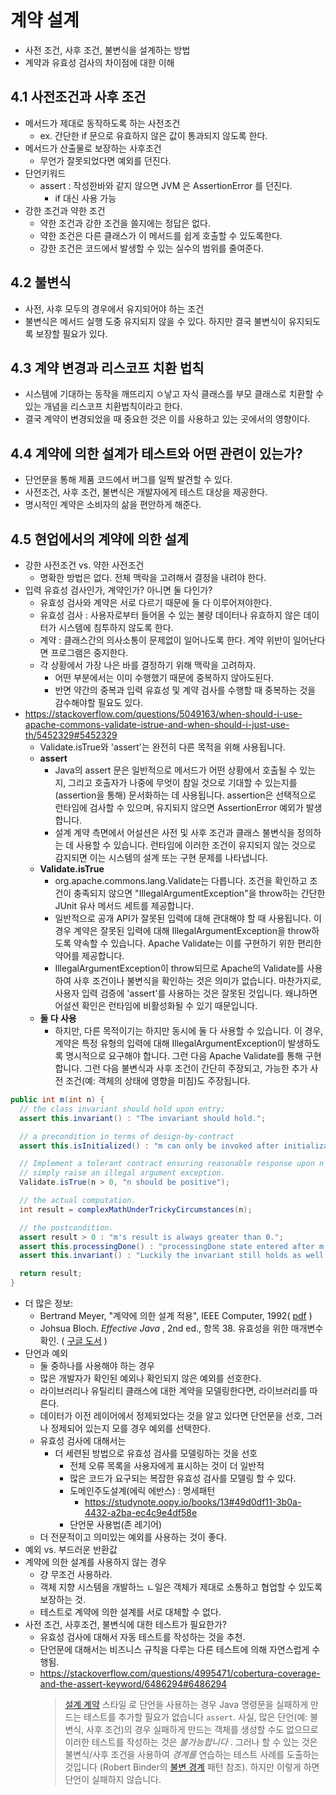 # 계약 설계
- 사전 조건, 사후 조건, 불변식을 설계하는 방법
- 계약과 유효성 검사의 차이점에 대한 이해
## 4.1 사전조건과 사후 조건
- 메서드가 제대로 동작하도록 하는 사전조건
	- ex. 간단한 if 문으로 유효하지 않은 값이 통과되지 않도록 한다.
- 메서드가 산출물로 보장하는 사후조건
	- 무언가 잘못되었다면 예외를 던진다.
- 단언키워드 
	- assert : 작성한바와 같지 않으면 JVM 은 AssertionError 를 던진다.
		- if 대신 사용 가능
- 강한 조건과 약한 조건
	-  약한 조건과 강한 조건을 쓸지에는 정답은 없다.
	- 약한 조건은 다른 클래스가 이 메서드를 쉽게 호출할 수 있도록한다.
	- 강한 조건은 코드에서 발생할 수 있는 실수의 범위를 줄여준다.
## 4.2 불변식
- 사전, 사후 모두의 경우에서 유지되어야 하는 조건
- 불변식은 메서드 실행 도중 유지되지 않을 수 있다. 하지만 결국 불변식이 유지되도록 보장할 필요가 있다.

## 4.3 계약 변경과 리스코프 치환 법칙
- 시스템에 기대하는 동작을 깨뜨리지 ㅇ낳고 자식 클래스를 부모 클래스로 치환할 수 있는 개념을 리스코프 치환법칙이라고 한다.
- 결국 계약이 변경되었을 때 중요한 것은 이를 사용하고 있는 곳에서의 영향이다.

## 4.4 계약에 의한 설계가 테스트와 어떤 관련이 있는가?
- 단언문을 통해 제품 코드에서 버그를 일찍 발견할 수 있다.
- 사전조건, 사후 조건, 불변식은 개발자에게 테스트 대상을 제공한다.
- 명시적인 계약은 소비자의 삶을 편안하게 해준다.

## 4.5 현업에서의 계약에 의한 설계
- 강한 사전조건 vs. 약한 사전조건
	- 명확한 방법은 없다. 전체 맥락을 고려해서 결정을 내려야 한다.
- 입력 유효성 검사인가, 계약인가? 아니면 둘 다인가?
	- 유효성 검사와 계약은 서로 다르기 때문에 둘 다 이루어져야한다.
	- 유효성 검사 : 사용자로부터 들어올 수 있는 불량 데이터나 유효하지 않은 데이터가 시스템에 침투하지 않도록 한다.
	- 계약 : 클래스간의 의사소통이 문제없이 일어나도록 한다. 계약 위반이 일어난다면 프로그램은 중지한다.
	- 각 상황에서 가장 나은 바를 결정하기 위해 맥락을 고려하자.
		- 어떤 부분에서는 이미 수행했기 때문에 중복하지 않아도된다.
		- 반면 약간의 중복과 입력 유효성 및 계약 검사를 수행할 때 중복하는 것을 감수해야할 필요도 있다.
-  https://stackoverflow.com/questions/5049163/when-should-i-use-apache-commons-validate-istrue-and-when-should-i-just-use-th/5452329#5452329
	-  Validate.isTrue와 'assert'는 완전히 다른 목적을 위해 사용됩니다.
	- **assert**  
		- Java의 assert 문은 일반적으로 메서드가 어떤 상황에서 호출될 수 있는지, 그리고 호출자가 나중에 무엇이 참일 것으로 기대할 수 있는지를 (assertion을 통해) 문서화하는 데 사용됩니다. assertion은 선택적으로 런타임에 검사할 수 있으며, 유지되지 않으면 AssertionError 예외가 발생합니다.
		- 설계 계약 측면에서 어설션은 사전 및 사후 조건과 클래스 불변식을 정의하는 데 사용할 수 있습니다. 런타임에 이러한 조건이 유지되지 않는 것으로 감지되면 이는 시스템의 설계 또는 구현 문제를 나타냅니다.
	- **Validate.isTrue**  
		- org.apache.commons.lang.Validate는 다릅니다. 조건을 확인하고 조건이 충족되지 않으면 "IllegalArgumentException"을 throw하는 간단한 JUnit 유사 메서드 세트를 제공합니다.
		- 일반적으로 공개 API가 잘못된 입력에 대해 관대해야 할 때 사용됩니다. 이 경우 계약은 잘못된 입력에 대해 IllegalArgumentException을 throw하도록 약속할 수 있습니다. Apache Validate는 이를 구현하기 위한 편리한 약어를 제공합니다.
		- IllegalArgumentException이 throw되므로 Apache의 Validate를 사용하여 사후 조건이나 불변식을 확인하는 것은 의미가 없습니다. 마찬가지로, 사용자 입력 검증에 'assert'를 사용하는 것은 잘못된 것입니다. 왜냐하면 어설션 확인은 런타임에 비활성화될 수 있기 때문입니다.
	- **둘 다 사용**  
		- 하지만, 다른 목적이기는 하지만 동시에 둘 다 사용할 수 있습니다. 이 경우, 계약은 특정 유형의 입력에 대해 IllegalArgumentException이 발생하도록 명시적으로 요구해야 합니다. 그런 다음 Apache Validate를 통해 구현합니다. 그런 다음 불변식과 사후 조건이 간단히 주장되고, 가능한 추가 사전 조건(예: 객체의 상태에 영향을 미침)도 주장됩니다.

```java
public int m(int n) {
  // the class invariant should hold upon entry;
  assert this.invariant() : "The invariant should hold.";

  // a precondition in terms of design-by-contract
  assert this.isInitialized() : "m can only be invoked after initialization.";

  // Implement a tolerant contract ensuring reasonable response upon n <= 0:
  // simply raise an illegal argument exception.
  Validate.isTrue(n > 0, "n should be positive");

  // the actual computation.
  int result = complexMathUnderTrickyCircumstances(n);

  // the postcondition.
  assert result > 0 : "m's result is always greater than 0.";
  assert this.processingDone() : "processingDone state entered after m.";
  assert this.invariant() : "Luckily the invariant still holds as well.";

  return result;
}
```

- 더 많은 정보:
	- Bertrand Meyer, "계약에 의한 설계 적용", IEEE Computer, 1992( [pdf](http://se.ethz.ch/~meyer/publications/computer/contract.pdf) )
	- Johsua Bloch. _Effective Java_ , 2nd ed., 항목 38. 유효성을 위한 매개변수 확인. ( [구글 도서](http://books.google.com/books?id=ka2VUBqHiWkC&lpg=PA182&ots=yXKkOgn3R4&dq=assertions%20%22effective%20java%22&pg=PA181#v=onepage&q&f=false) )
- 단언과 예외
	- 둘 중하나를 사용해야 하는 경우
	- 많은 개발자가 확인된 예외나 확인되지 않은 예외를 선호한다.
	- 라이브러리나 유틸리티 클래스에 대한 계약을 모델링한다면, 라이브러리를 따른다.
	- 데이터가 이전 레이어에서 정제되었다는 것을 알고 있다면 단언문을 선호, 그러나 정제되어 있는지 모를 경우 예외를 선택한다.
	- 유효성 검사에 대해서는
		- 더 세련된 방법으로 유효성 검사를 모델링하는 것을 선호
			- 전체 오류 목록을 사용자에게 표시하는 것이 더 일반적
			- 많은 코드가 요구되는 복잡한 유효성 검사를 모델링 할 수 있다.
			- 도메인주도설계(에릭 에반스) : 명세패턴
				- https://studynote.oopy.io/books/13#49d0df11-3b0a-4432-a2ba-ec4c9e4df58e
			- 단언문 사용법(존 레기어)
	- 더 전문적이고 의미있는 예외를 사용하는 것이 좋다.
- 예외 vs. 부드러운 반환값
- 계약에 의한 설계를 사용하지 않는 경우
	- 걍 무조건 사용하라.
	- 객체 지향 시스템을 개발하느 ㄴ일은 객체가 제대로 소통하고 협업할 수 있도록 보장하는 것.
	- 테스트로 계약에 의한 설계를 서로 대체할 수 없다.
- 사전 조건, 사후조건, 불변식에 대한 테스트가 필요한가?
	- 유효성 검사에 대해서 자동 테스트를 작성하는 것을 추천.
	- 단언문에 대해서는 비즈니스 규칙을 다루는 다른 테스트에 의해 자연스럽게 수행됨.
	- https://stackoverflow.com/questions/4995471/cobertura-coverage-and-the-assert-keyword/6486294#6486294
		> [설계 계약](http://en.wikipedia.org/wiki/Design_by_contract) 스타일 로 단언을 사용하는 경우 Java 명령문을 실패하게 만드는 테스트를 추가할 필요가 없습니다 `assert`. 사실, 많은 단언(예: 불변식, 사후 조건)의 경우 실패하게 만드는 객체를 생성할 수도 없으므로 이러한 테스트를 작성하는 것은 _불가능합니다_ . 그러나 할 수 있는 것은 불변식/사후 조건을 사용하여 _경계를_ 연습하는 테스트 사례를 도출하는 것입니다 (Robert Binder의 [불변 경계](http://books.google.com/books?id=P3UkDhLHP4YC&pg=PA448&lpg=PA448&dq=robert%20binder%20invariant%20boundaries&source=bl&ots=_Eee5n7ZB7&sig=RDmq6wCNOUdriIww1qO_AHtXEdk&hl=en&ei=qe8fTtKvGI7pOdmDjZYD&sa=X&oi=book_result&ct=result&resnum=1&ved=0CBQQ6AEwAA#v=onepage&q&f=false) 패턴 참조). 하지만 이렇게 하면 단언이 실패하지 않습니다.
		
